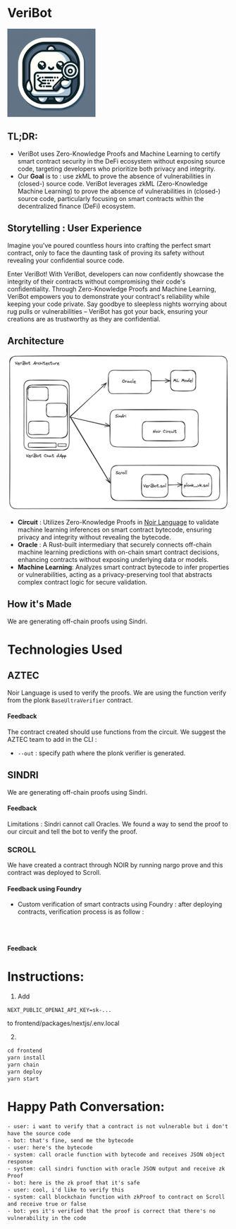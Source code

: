 # VeriBot


<img src="./docs/LOGO.png" alt="Logo" width="200" />


## TL;DR: 


- VeriBot uses Zero-Knowledge Proofs and Machine Learning to certify smart contract security in the DeFi ecosystem without exposing source code, targeting developers who prioritize both privacy and integrity.
- Our **Goal** is to : use zkML to prove the absence of vulnerabilities in (closed-) source code. VeriBot leverages zkML (Zero-Knowledge Machine Learning) to prove the absence of vulnerabilities in (closed-) source code, particularly focusing on smart contracts within the decentralized finance (DeFi) ecosystem.

## Storytelling : User Experience 


Imagine you've poured countless hours into crafting the perfect smart contract, only to face the daunting task of proving its safety without revealing your confidential source code.

Enter VeriBot! With VeriBot, developers can now confidently showcase the integrity of their contracts without compromising their code's confidentiality. Through Zero-Knowledge Proofs and Machine Learning, VeriBot empowers you to demonstrate your contract's reliability while keeping your code private. Say goodbye to sleepless nights worrying about rug pulls or vulnerabilities – VeriBot has got your back, ensuring your creations are as trustworthy as they are confidential.

## Architecture 

<img src="./docs/architecture.png" alt="Logo" width="700" />


- **Circuit** : Utilizes Zero-Knowledge Proofs in [Noir Language](https://noir-lang.org/docs/getting_started/installation/) to validate machine learning inferences on smart contract bytecode, ensuring privacy and integrity without revealing the bytecode.
- **Oracle** : A Rust-built intermediary that securely connects off-chain machine learning predictions with on-chain smart contract decisions, enhancing contracts without exposing underlying data or models.
- **Machine Learning**: Analyzes smart contract bytecode to infer properties or vulnerabilities, acting as a privacy-preserving tool that abstracts complex contract logic for secure validation.

## How it's Made

We are generating off-chain proofs using Sindri.


# Technologies Used


## AZTEC 

Noir Language is used to verify the proofs. We are using the function verify from the plonk ```BaseUltraVerifier``` contract. 

#### Feedback 

The contract created should use functions from the circuit. We suggest the AZTEC team to add in the CLI : 

- ```--out``` : specify path where the plonk verifier is generated. 

## SINDRI 

We are generating off-chain proofs using Sindri. 

#### Feedback 
Limitations : Sindri cannot call Oracles. We found a way to send the proof to our circuit and tell the bot to verify the proof. 

### SCROLL 

We have created a contract through NOIR by running nargo prove and this contract was deployed to Scroll. 


#### Feedback using Foundry 
- Custom verification of smart contracts using Foundry : after deploying contracts, verification process is as follow :
```

    
``` 
#### Feedback 



# Instructions:

1. Add 
```
NEXT_PUBLIC_OPENAI_API_KEY=sk-...
```

to frontend/packages/nextjs/.env.local

2. 

```
cd frontend
yarn install
yarn chain
yarn deploy
yarn start
```

# Happy Path Conversation:
```
- user: i want to verify that a contract is not vulnerable but i don't have the source code
- bot: that's fine, send me the bytecode
- user: here's the bytecode
- system: call oracle function with bytecode and receives JSON object response
- system: call sindri function with oracle JSON output and receive zk Proof
- bot: here is the zk proof that it's safe
- user: cool, i'd like to verify this
- system: call blockchain function with zkProof to contract on Scroll and receive true or false
- bot: yes it's verified that the proof is correct that there's no vulnerability in the code
```

